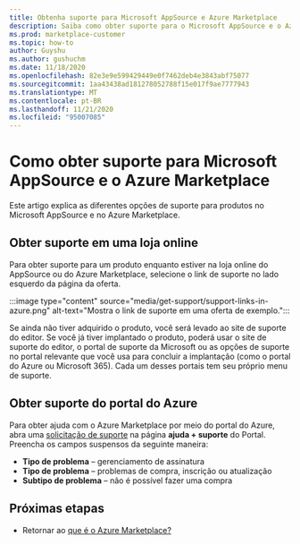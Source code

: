 ```yaml
---
title: Obtenha suporte para Microsoft AppSource e Azure Marketplace
description: Saiba como obter suporte para o Microsoft AppSource e o Azure Marketplace.
ms.prod: marketplace-customer
ms.topic: how-to
author: Guyshu
ms.author: gushuchm
ms.date: 11/18/2020
ms.openlocfilehash: 82e3e9e599429449e0f7462deb4e3843abf75077
ms.sourcegitcommit: 1aa43438ad181278052788f15e017f9ae7777943
ms.translationtype: MT
ms.contentlocale: pt-BR
ms.lasthandoff: 11/21/2020
ms.locfileid: "95007085"
---
```

# <a name="how-to-get-support-for-microsoft-appsource-and-azure-marketplace"></a>Como obter suporte para Microsoft AppSource e o Azure Marketplace

Este artigo explica as diferentes opções de suporte para produtos no Microsoft AppSource e no Azure Marketplace. 

## <a name="get-support-in-an-online-store"></a>Obter suporte em uma loja online

Para obter suporte para um produto enquanto estiver na loja online do AppSource ou do Azure Marketplace, selecione o link de suporte no lado esquerdo da página da oferta. 

:::image type="content" source="media/get-support/support-links-in-azure.png" alt-text="Mostra o link de suporte em uma oferta de exemplo.":::

Se ainda não tiver adquirido o produto, você será levado ao site de suporte do editor. Se você já tiver implantado o produto, poderá usar o site de suporte do editor, o portal de suporte da Microsoft ou as opções de suporte no portal relevante que você usa para concluir a implantação (como o portal do Azure ou Microsoft 365). Cada um desses portais tem seu próprio menu de suporte.

## <a name="get-support-from-the-azure-portal"></a>Obter suporte do portal do Azure

Para obter ajuda com o Azure Marketplace por meio do portal do Azure, abra uma [solicitação de suporte](https://portal.azure.com/#blade/Microsoft_Azure_Support/HelpAndSupportBlade/newsupportrequest) na página **ajuda + suporte** do Portal. Preencha os campos suspensos da seguinte maneira:

- **Tipo de problema** – gerenciamento de assinatura
- **Tipo de problema** – problemas de compra, inscrição ou atualização
- **Subtipo de problema** – não é possível fazer uma compra

## <a name="next-steps"></a>Próximas etapas

- Retornar ao [que é o Azure Marketplace?](azure-marketplace-overview.md)
